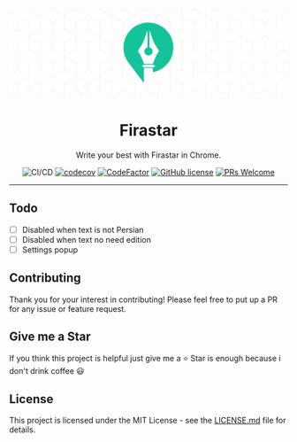 <div align="center">
	<p align="center">
		<img src="./images/banner.png" />
	</p>
	<h1 align="center">Firastar</h1>
	<p align="center">Write your best with Firastar in Chrome.</p>


![CI/CD](https://github.com/Firastar/firastar-chrome-extension/workflows/Continuous%20Integration/badge.svg)
[![codecov](https://codecov.io/gh/Firastar/firastar-chrome-extension/branch/master/graph/badge.svg)](https://codecov.io/gh/Firastar/firastar-chrome-extension)
[![CodeFactor](https://www.codefactor.io/repository/github/Firastar/firastar-chrome-extension/badge)](https://www.codefactor.io/repository/github/Firastar/firastar-js)
[![GitHub license](https://img.shields.io/badge/license-MIT-blue.svg)](https://github.com/Firastar/firastar-chrome-extension/blob/master/LICENSE)
[![PRs Welcome](https://img.shields.io/badge/PRs-welcome-orange.svg)](https://github.com/Firastar/firastar-chrome-extension/compare) 

</div>
<hr />

## Todo

- [ ] Disabled when text is not Persian
- [ ] Disabled when text no need edition
- [ ] Settings popup

## Contributing

Thank you for your interest in contributing! Please feel free to put up a PR for any issue or feature request.

## Give me a Star

If you think this project is helpful just give me a ⭐️ Star is enough because i don't drink coffee 😃

## License

This project is licensed under the MIT License - see the [LICENSE.md](https://github.com/Firastar/firastar-chrome-extension/blob/master/LICENSE) file for details.